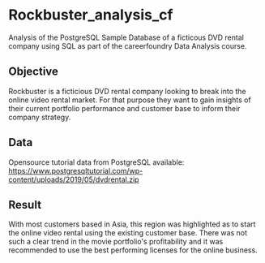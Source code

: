 # Rockbuster_analysis_cf
Analysis of the PostgreSQL Sample Database of a ficticous DVD rental company using SQL as part of the careerfoundry Data Analysis course.

## Objective
Rockbuster is a ficticious DVD rental company looking to break into the online video rental market. For that purpose they want to gain insights of their current portfolio performance and customer base to inform their company strategy.

## Data
Opensource tutorial data from PostgreSQL available:  https://www.postgresqltutorial.com/wp-content/uploads/2019/05/dvdrental.zip

## Result
With most customers based in Asia, this region was highlighted as to start the online video rental using the existing customer base. There was not such a clear trend in the movie portfolio's profitability and it was recommended to use the best performing licenses for the online business.
